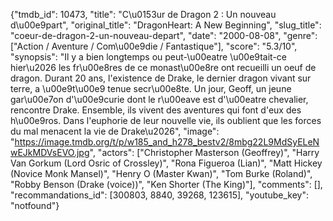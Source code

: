 {"tmdb_id": 10473, "title": "C\u0153ur de Dragon 2 : Un nouveau d\u00e9part", "original_title": "DragonHeart: A New Beginning", "slug_title": "coeur-de-dragon-2-un-nouveau-depart", "date": "2000-08-08", "genre": ["Action / Aventure / Com\u00e9die / Fantastique"], "score": "5.3/10", "synopsis": "Il y a bien longtemps ou peut-\u00eatre \u00e9tait-ce hier\u2026 les fr\u00e8res de ce monast\u00e8re ont recueilli un oeuf de dragon. Durant 20 ans, l'existence de Drake, le dernier dragon vivant sur terre, a \u00e9t\u00e9 tenue secr\u00e8te. Un jour, Geoff, un jeune gar\u00e7on d'\u00e9curie dont le r\u00eave est d'\u00eatre chevalier, rencontre Drake. Ensemble, ils vivent des aventures qui font d'eux des h\u00e9ros. Dans l'euphorie de leur nouvelle vie, ils oublient que les forces du mal menacent la vie de Drake\u2026", "image": "https://image.tmdb.org/t/p/w185_and_h278_bestv2/8mbg22L9MdSyELeNwEJkMDVsEVO.jpg", "actors": ["Christopher Masterson (Geoffrey)", "Harry Van Gorkum (Lord Osric of Crossley)", "Rona Figueroa (Lian)", "Matt Hickey (Novice Monk Mansel)", "Henry O (Master Kwan)", "Tom Burke (Roland)", "Robby Benson (Drake (voice))", "Ken Shorter (The King)"], "comments": [], "recommandations_id": [300803, 8840, 39268, 123615], "youtube_key": "notfound"}